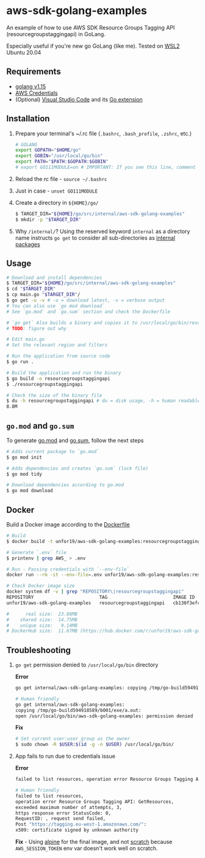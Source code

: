 # aws-sdk-golang-examples

An example of how to use AWS SDK Resource Groups Tagging API (resourcegroupstaggingapi) in GoLang.

Especially useful if you're new go GoLang (like me). Tested on [WSL2](https://docs.microsoft.com/en-us/windows/wsl/install-win10) Ubuntu 20.04

## Requirements

- [golang v1.15](https://golang.org/doc/install)
- [AWS Credentials](https://docs.aws.amazon.com/sdk-for-java/v1/developer-guide/credentials.html)
- (Optional) [Visual Studio Code](https://code.visualstudio.com/download) and its [Go extension](https://marketplace.visualstudio.com/items?itemName=golang.Go)

## Installation

1. Prepare your terminal's ~/.rc file (`.bashrc`, `.bash_profile`, `.zshrc`, etc.)

    ```bash
    # GOLANG
    export GOPATH="$HOME/go"
    export GOBIN="/usr/local/go/bin"
    export PATH="$PATH:$GOPATH:$GOBIN"
    # export GO111MODULE=on # IMPORTANT: If you see this line, comment it out
    ```

1. Reload the rc file - `source ~/.bashrc`
1. Just in case - `unset GO111MODULE`
1. Create a directory in `${HOME}/go/`
    ```bash
    $ TARGET_DIR="${HOME}/go/src/internal/aws-sdk-golang-examples"
    $ mkdir -p "$TARGET_DIR"
    ```
1. Why `/internal/`? Using the reserved keyword `internal` as a directory name instructs `go get` to consider all sub-directories as [internal packages](https://golang.org/doc/go1.4#internalpackages)

## Usage

```bash
# Download and install dependencies
$ TARGET_DIR="${HOME}/go/src/internal/aws-sdk-golang-examples"
$ cd "$TARGET_DIR"
$ cp main.go "$TARGET_DIR"/
$ go get -u -v # -u = download latest, -v = verbose output
# You can also use `go mod download`
# See `go.mod` and `go.sum` section and check the Dockerfile

# `go get` Also builds a binary and copies it to /usr/local/go/bin/resourcegroupstaggingapi
# TODO: figure out why

# Edit main.go
# Set the relevant region and filters

# Run the application from source code
$ go run .

# Build the application and run the binary
$ go build -o resourcegroupstaggingapi
$ ./resourcegroupstaggingapi

# Check the size of the binary file
$ du -h resourcegroupstaggingapi # du = disk usage, -h = human readable
8.8M
```

## `go.mod` and `go.sum`

To generate [go.mod](./go.mod) and [go.sum](./go.sum), follow the next steps

```bash
# Adds current package to `go.mod`
$ go mod init

# Adds dependencies and creates `go.sum` (lock file)
$ go mod tidy

# Download dependencies according to go.mod
$ go mod download
```

## Docker

Build a Docker image according to the [Dockerfile](./Dockerfile)

```bash
# Build
$ docker build -t unfor19/aws-sdk-golang-examples:resourcegroupstaggingapi .

# Generate `.env` file
$ printenv | grep AWS_ > .env

# Run - Passing credentials with `--env-file`
docker run --rm -it --env-file=.env unfor19/aws-sdk-golang-examples:resourcegroupstaggingapi

# Check Docker image size
docker system df -v | grep "REPOSITORY\|resourcegroupstaggingapi"
REPOSITORY                        TAG                        IMAGE ID       CREATED             SIZE      SHARED SIZE   UNIQUE SIZE   CONTAINERS
unfor19/aws-sdk-golang-examples   resourcegroupstaggingapi   cb130f3efcfe   7 minutes ago       23.88MB   14.74MB       9.136MB       0

#      real size:  23.88MB
#    shared size:  14.75MB
#    unique size:   9.14MB
# DockerHub size:  11.67MB (https://hub.docker.com/r/unfor19/aws-sdk-golang-examples/tags?page=1&ordering=last_updated)
```

## Troubleshooting

1. `go get` permission denied to `/usr/local/go/bin` directory

    **Error**
    ```bash
    go get internal/aws-sdk-golang-examples: copying /tmp/go-build594918589/b001/exe/a.out: open /usr/local/go/bin/aws-sdk-golang-examples: permission denied

    # Human friendly
    go get internal/aws-sdk-golang-examples: 
    copying /tmp/go-build594918589/b001/exe/a.out: 
    open /usr/local/go/bin/aws-sdk-golang-examples: permission denied
    ```

    **Fix**
    ```bash
    # Set current user:user_group as the owner
    $ sudo chown -R $USER:$(id -g -n $USER) /usr/local/go/bin/
    ```
1. App fails to run due to credentials issue

    **Error**
    ```bash
    failed to list resources, operation error Resource Groups Tagging API: GetResources, exceeded maximum number of attempts, 3, https response error StatusCode: 0, RequestID: , request send failed, Post "https://tagging.eu-west-1.amazonaws.com/": x509: certificate signed by unknown authority

    # Human friendly
    failed to list resources,
    operation error Resource Groups Tagging API: GetResources, 
    exceeded maximum number of attempts, 3, 
    https response error StatusCode: 0,
    RequestID: , request send failed,
    Post "https://tagging.eu-west-1.amazonaws.com/":
    x509: certificate signed by unknown authority
    ```

    **Fix** - Using [alpine](https://hub.docker.com/_/alpine/) for the final image, and not [scratch](https://hub.docker.com/_/scratch/) because `AWS_SESSION_TOKEN` env var doesn't work well on scratch.
